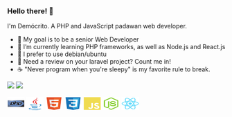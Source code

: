 ### Hello there! 👋

I'm Demócrito. A PHP and JavaScript padawan web developer.

- 🔭 My goal is to be a senior Web Developer
- 🌱 I’m currently learning PHP frameworks, as well as Node.js and React.js
- 🐧 I prefer to use debian/ubuntu
- 👯 Need a review on your laravel project? Count me in!
- ☕ "Never program when you're sleepy" is my favorite rule to break.

<div>
  <img height="180em" src="https://github-readme-stats.vercel.app/api?username=democrito88&show_icons=true&theme=merko">
  <img height="180em" src="https://github-readme-stats.vercel.app/api/top-langs/?username=democrito88&theme=merko">
</div>
<div style="display: inline_block"><br>
  <img align="center" height="30" width="40" src="https://raw.githubusercontent.com/devicons/devicon/master/icons/php/php-original.svg">
  <img align="center" height="30" width="40" src="https://raw.githubusercontent.com/devicons/devicon/master/icons/java/java-original.svg">
  <img align="center" height="30" width="40" src="https://raw.githubusercontent.com/devicons/devicon/master/icons/html5/html5-original.svg">
  <img align="center" height="30" width="40" src="https://raw.githubusercontent.com/devicons/devicon/master/icons/css3/css3-original.svg">
  <img align="center" height="30" width="40" src="https://raw.githubusercontent.com/devicons/devicon/master/icons/javascript/javascript-plain.svg">
  <img align="center" height="30" width="40" src="https://raw.githubusercontent.com/devicons/devicon/master/icons/nodejs/nodejs-original.svg">
  <img align="center" height="30" width="40" src="https://raw.githubusercontent.com/devicons/devicon/master/icons/react/react-original.svg">
</div>

